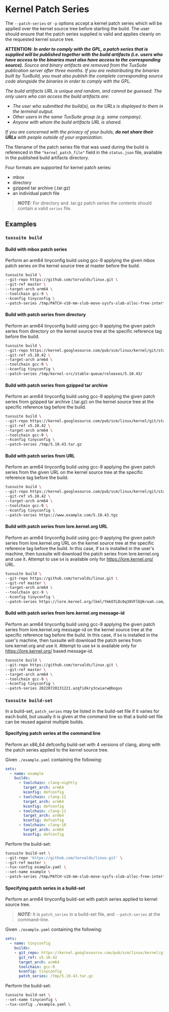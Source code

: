 # Kernel Patch Series

The `--patch-series` or `-p` options accept a kernel patch series
which will be applied over the kernel source tree before starting the
build. The user should ensure that the patch series supplied is valid
and applies cleanly on the requested kernel source tree.

**ATTENTION:** <em>***In order to comply with the GPL, a patch series that is
supplied will be published together with the build artifacts
(i.e. users who have access to the binaries must also have access to
the corresponding source).*** Source and binary artifacts are removed
from the TuxSuite publication server after three months. If you are
redistributing the binaries built by TuxBuild, you must also publish
the complete corresponding source code alongside the binaries in order
to comply with the GPL.

The build artifacts URL is unique and random, and cannot be
guessed. The only users who can access the build artifacts are:

- The user who submitted the build(s), as the URLs is displayed to
  them in the terminal output.
- Other users in the same TuxSuite group (e.g. same company).
- Anyone with whom the build artifacts URL is shared.

If you are concerned with the privacy of your builds, **do not share
their URLs** with people outside of your organization.
</em>

The filename of the patch series file that was used during the build
is referenced in the `"kernel_patch_file"` field in the `status.json`
file, available in the published build artifacts directory.

Four formats are supported for kernel patch series:

- mbox
- directory
- gzipped tar archive (.tar.gz)
- an individual patch file

> **_NOTE:_** For directory and .tar.gz patch series the contents
> should contain a valid `series` file.

## Examples

### `tuxsuite build`

#### Build with mbox patch series

Perform an arm64 tinyconfig build using gcc-9 applying the given mbox
patch series on the kernel source tree at master before the build.

```sh
tuxsuite build \
--git-repo https://github.com/torvalds/linux.git \
--git-ref master \
--target-arch arm64 \
--toolchain gcc-9 \
--kconfig tinyconfig \
--patch-series /tmp/PATCH-v10-mm-slub-move-sysfs-slab-alloc-free-interfaces-to-debugfs.mbox
```

#### Build with patch series from directory

Perform an arm64 tinyconfig build using gcc-9 applying the given patch
series from directory on the kernel source tree at the specific
reference tag before the build.

```sh
tuxsuite build \
--git-repo https://kernel.googlesource.com/pub/scm/linux/kernel/git/stable/linux-stable \
--git-ref v5.10.42 \
--target-arch arm64 \
--toolchain gcc-9 \
--kconfig tinyconfig \
--patch-series /tmp/kernel-src/stable-queue/releases/5.10.43/
```

#### Build with patch series from gzipped tar archive

Perform an arm64 tinyconfig build using gcc-9 applying the given patch
series from gzipped tar archive (.tar.gz) on the kernel source tree at
the specific reference tag before the build.

```sh
tuxsuite build \
--git-repo https://kernel.googlesource.com/pub/scm/linux/kernel/git/stable/linux-stable \
--git-ref v5.10.42 \
--target-arch arm64 \
--toolchain gcc-9 \
--kconfig tinyconfig \
--patch-series /tmp/5.10.43.tar.gz
```

#### Build with patch series from URL

Perform an arm64 tinyconfig build using gcc-9 applying the given patch
series from the given URL on the kernel source tree at the specific
reference tag before the build.

```sh
tuxsuite build \
--git-repo https://kernel.googlesource.com/pub/scm/linux/kernel/git/stable/linux-stable/ \
--git-ref v5.10.42 \
--target-arch arm64 \
--toolchain gcc-9 \
--kconfig tinyconfig \
--patch-series https://www.example.com/5.10.43.tgz
```

#### Build with patch series from lore.kernel.org URL

Perform an arm64 tinyconfig build using gcc-9 applying the given patch
series from lore.kernel.org URL on the kernel source tree at the specific
reference tag before the build. In this case, if `b4` is installed in
the user's machine, then tuxsuite will download the patch series from
lore.kernel.org and use it. Attempt to use `b4` is available only for
<https://lore.kernel.org/> URL.

```sh
tuxsuite build \
--git-repo https://github.com/torvalds/linux.git \
--git-ref master \
--target-arch arm64 \
--toolchain gcc-9 \
--kconfig tinyconfig \
--patch-series https://lore.kernel.org/lkml/YmkO7LDc0q38VFlE@kroah.com/raw
```

#### Build with patch series from lore.kernel.org message-id

Perform an arm64 tinyconfig build using gcc-9 applying the given patch
series from lore.kernel.org message-id on the kernel source tree at
the specific reference tag before the build. In this case, if `b4` is
installed in the user's machine, then tuxsuite will download the patch
series from lore.kernel.org and use it. Attempt to use `b4` is
available only for <https://lore.kernel.org/> based message-id.

```sh
tuxsuite build \
--git-repo https://github.com/torvalds/linux.git \
--git-ref master \
--target-arch arm64 \
--toolchain gcc-9 \
--kconfig tinyconfig \
--patch-series 20220720131221.azqfidkry3cwiarw@bogus
```

### `tuxsuite build-set`

In a build-set, `patch_series` may be listed in the build-set file if
it varies for each build, but usually it is given at the command line
so that a build-set file can be reused against multiple builds.

#### Specifying patch series at the command line

Perform an x86_64 defconfig build-set with 4 versions of clang, along
with the patch series applied to the kernel source tree.

Given `./example.yaml` containing the following:

```yaml
sets:
  - name: example
    builds:
      - toolchain: clang-nightly
        target_arch: arm64
        kconfig: defconfig
      - toolchain: clang-12
        target_arch: arm64
        kconfig: defconfig
      - toolchain: clang-11
        target_arch: arm64
        kconfig: defconfig
      - toolchain: clang-10
        target_arch: arm64
        kconfig: defconfig
```

Perform the build-set:

```sh
tuxsuite build-set \
--git-repo 'https://github.com/torvalds/linux.git' \
--git-ref master \
--tux-config example.yaml \
--set-name example \
--patch-series /tmp/PATCH-v10-mm-slub-move-sysfs-slab-alloc-free-interfaces-to-debugfs.mbox
```

#### Specifying patch series in a build-set

Perform an arm64 tinyconfig build-set with patch series applied to
kernel source tree.

> **_NOTE:_** It is `patch_series` in a build-set file, and
> `--patch-series` at the command-line.

Given `./example.yaml` containing the following:

```yaml
sets:
  - name: tinyconfig
    builds:
    - git_repo: https://kernel.googlesource.com/pub/scm/linux/kernel/git/stable/linux-stable
      git_ref: v5.10.42
      target_arch: arm64
      toolchain: gcc-9
      kconfig: tinyconfig
      patch_series: /tmp/5.10.43.tar.gz
```

Perform the build-set:

```sh
tuxsuite build-set \
--set-name tinyconfig \
--tux-config ./example.yaml \
```
